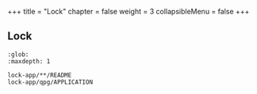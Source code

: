 +++
title = "Lock"
chapter = false
weight = 3
collapsibleMenu = false
+++

## Lock

```{toctree}
:glob:
:maxdepth: 1

lock-app/**/README
lock-app/qpg/APPLICATION
```

